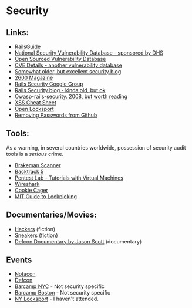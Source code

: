 # Security

## Links: 

* [RailsGuide](http://guides.rubyonrails.org/security.html)
* [National Security Vulnerability Database - sponsored by DHS](http://nvd.nist.gov/)
* [Open Sourced Vulnerability Database](http://www.osvdb.org/)
* [CVE Details - another vulnerability database](http://www.cvedetails.com/)
* [Somewhat older, but excellent security blog](http://ha.ckers.org/blog/)
* [2600 Magazine](http://www.2600.com/)
* [Rails Security Google Group](https://groups.google.com/forum/#!forum/rubyonrails-security)
* [Rails Security blog - kinda old, but ok](http://www.rorsecurity.info/)
* [Owasp-rails-security. 2008, but worth reading](https://www.owasp.org/index.php/File:Owasp-rails-security.pdf)
* [XSS Cheat Sheet](https://www.owasp.org/index.php/XSS_Filter_Evasion_Cheat_Sheet)
* [Open Locksport](http://locksport.com/)
* [Removing Passwords from Github](https://help.github.com/articles/remove-sensitive-data)

## Tools:

As a warning, in several countries worldwide, possession of security audit tools is a *serious* crime. 

* [Brakeman Scanner](http://brakemanscanner.org/)
* [Backtrack 5](http://www.backtrack-linux.org/downloads/)
* [Pentest Lab - Tutorials with Virtual Machines](https://www.pentesterlab.com/)
* [Wireshark](http://www.wireshark.org/)
* [Cookie Cager](https://www.cookiecadger.com/)
* [MIT Guide to Lockpicking](http://www.capricorn.org/~akira/home/lockpick/)

## Documentaries/Movies: 

* [Hackers](http://www.imdb.com/title/tt0113243/) (fiction)
* [Sneakers](http://www.imdb.com/title/tt0105435/) (fiction)
* [Defcon Documentary by Jason Scott](http://www.defcon.org/html/links/dc-torrent.html) (documentary)

## Events

* [Notacon](http://www.notacon.org/)
* [Defcon](https://www.defcon.org/)
* [Barcamp NYC](http://barcampnyc.org/) - Not security specific
* [Barcamp Boston](http://www.barcampboston.org/) - Not security specific
* [NY Locksport](http://www.meetup.com/nylocksport/) - I haven't attended. 
